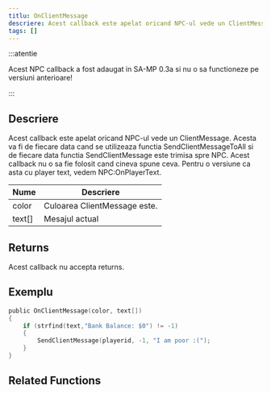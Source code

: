```yaml
---
titlu: OnClientMessage
descriere: Acest callback este apelat oricand NPC-ul vede un ClientMessage
tags: []
---
```


:::atentie

Acest NPC callback a fost adaugat in SA-MP 0.3a si nu o sa functioneze pe versiuni anterioare!

:::

## Descriere

Acest callback este apelat oricand NPC-ul vede un ClientMessage. Acesta va fi de fiecare data cand se utilizeaza functia SendClientMessageToAll si de fiecare data functia SendClientMessage este trimisa spre NPC. Acest callback nu o sa fie folosit cand cineva spune ceva. Pentru o versiune ca asta cu player text, vedem NPC:OnPlayerText.

| Nume   | Descriere                    |
| ------ | ---------------------------- |
| color  | Culoarea ClientMessage este. |
| text[] | Mesajul actual               |

## Returns

Acest callback nu accepta returns.

## Exemplu

```c
public OnClientMessage(color, text[])
{
    if (strfind(text,"Bank Balance: $0") != -1)
    {
        SendClientMessage(playerid, -1, "I am poor :(");
    }
}
```

## Related Functions
